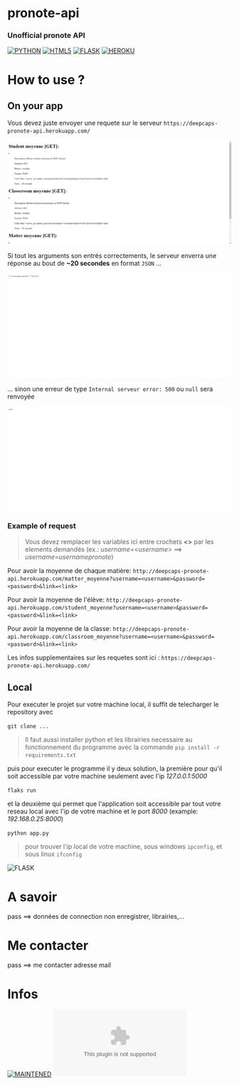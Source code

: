 pronote-api
==========
### Unofficial pronote API
[![PYTHON](https://img.shields.io/badge/Python-3776AB?style=flat&logo=python&logoColor=white)](https://www.python.org/)
[![HTML5](https://img.shields.io/badge/HTML5-E34F26?style=flat&logo=html5&logoColor=white)](https://html.com/)
[![FLASK](https://img.shields.io/badge/Flask-000000?style=flat&logo=flask&logoColor=white)](https://flask.palletsprojects.com/)
[![HEROKU](https://img.shields.io/badge/Heroku-430098?style=flat&logo=heroku&logoColor=white)](https://heroku.com/)



# How to use ?

## On your app
Vous devez juste envoyer une requete sur le serveur `https://deepcaps-pronote-api.herokuapp.com/`

![mainhtml](./images/mainhtml.png)

Si tout les arguments son entrés correctements, le serveur enverra une réponse au bout de **~20 secondes** en format `JSON` ...

![json](./images/json.png)

... sinon une erreur de type `Internal serveur error: 500` ou `null` sera renvoyée

![500error](./images/500error.png)

### Example of request
> Vous devez remplacer les variables ici entre crochets **<>** par les elements demandés (ex.: *username=\<username\>* ==> *username=usernamepronote*)

Pour avoir la moyenne de chaque matière: `http://deepcaps-pronote-api.herokuapp.com/matter_moyenne?username=<username>&password=<password>&link=<link>`

Pour avoir la moyenne de l'élève: `http://deepcaps-pronote-api.herokuapp.com/student_moyenne?username=<username>&password=<password>&link=<link>`

Pour avoir la moyenne de la classe: `http://deepcaps-pronote-api.herokuapp.com/classroom_moyenne?username=<username>&password=<password>&link=<link>`

Les infos supplementaires sur les requetes sont ici : `https://deepcaps-pronote-api.herokuapp.com/`

## Local
Pour executer le projet sur votre machine local, il suffit de telecharger le repository avec

`git clone ...`

> Il faut aussi installer python et les librairies necessaire au fonctionnement du programme avec la commande `pip install -r requirements.txt`

puis pour executer le programme il y deux solution, la première pour qu'il soit accessible par votre machine seulement avec l'ip *127.0.0.1:5000*

`flaks run`

et la deuxième qui permet que l'application soit accessible par tout votre reseau local avec l'ip de votre machine et le port *8000* (example: *192.168.0.25:8000*)

`python app.py`

> pour trouver l'ip local de votre machine, sous windows `ipconfig`, et sous linux `ifconfig`

![FLASK](./images/flaskrun)


# A savoir
pass ==> données de connection non enregistrer, librairies,...


# Me contacter
pass ==> me contacter adresse mail


# Infos
[![MAINTENED](https://img.shields.io/badge/maintained-yes-green.svg)](https://github.com/deepcaps/pronote-api/)
[![WEBSITE](https://img.shields.io/website-up-down-green-red/https/deepcaps-pronote-api.herokuapp.com)](https://deepcaps-pronote-api.herokuapp.com/)
